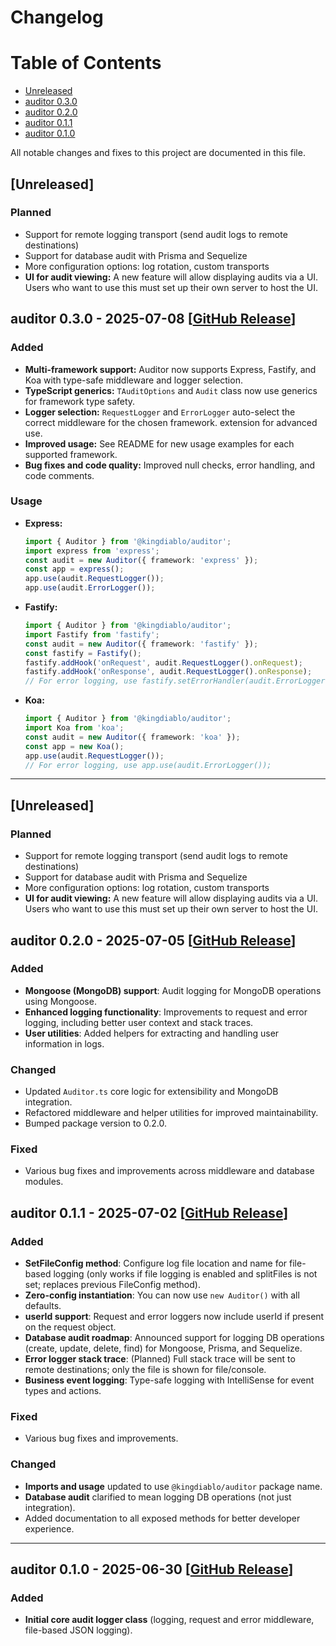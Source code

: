 # Changelog



# Table of Contents

-   [Unreleased](#unreleased)
-   [auditor 0.3.0](#auditor-030---2025-07-08)
-   [auditor 0.2.0](#auditor-020---2025-07-05)
-   [auditor 0.1.1](#auditor-011---2025-07-02)
-   [auditor 0.1.0](#auditor-010---2025-06-30)

All notable changes and fixes to this project are documented in this file.



## [Unreleased]

### Planned

- Support for remote logging transport (send audit logs to remote destinations)
- Support for database audit with Prisma and Sequelize
- More configuration options: log rotation, custom transports
- **UI for audit viewing:** A new feature will allow displaying audits via a UI. Users who want to use this must set up their own server to host the UI.


## auditor 0.3.0 - 2025-07-08 [[GitHub Release](https://github.com/King-diablo/auditor/releases/tag/v0.3.0)]

### Added
- **Multi-framework support:** Auditor now supports Express, Fastify, and Koa with type-safe middleware and logger selection.
- **TypeScript generics:** `TAuditOptions` and `Audit` class now use generics for framework type safety.
- **Logger selection:** `RequestLogger` and `ErrorLogger` auto-select the correct middleware for the chosen framework.
extension for advanced use.
- **Improved usage:** See README for new usage examples for each supported framework.
- **Bug fixes and code quality:** Improved null checks, error handling, and code comments.

### Usage

- **Express:**
  ```ts
  import { Auditor } from '@kingdiablo/auditor';
  import express from 'express';
  const audit = new Auditor({ framework: 'express' });
  const app = express();
  app.use(audit.RequestLogger());
  app.use(audit.ErrorLogger());
  ```
- **Fastify:**
  ```ts
  import { Auditor } from '@kingdiablo/auditor';
  import Fastify from 'fastify';
  const audit = new Auditor({ framework: 'fastify' });
  const fastify = Fastify();
  fastify.addHook('onRequest', audit.RequestLogger().onRequest);
  fastify.addHook('onResponse', audit.RequestLogger().onResponse);
  // For error logging, use fastify.setErrorHandler(audit.ErrorLogger());
  ```
- **Koa:**
  ```ts
  import { Auditor } from '@kingdiablo/auditor';
  import Koa from 'koa';
  const audit = new Auditor({ framework: 'koa' });
  const app = new Koa();
  app.use(audit.RequestLogger());
  // For error logging, use app.use(audit.ErrorLogger());
  ```

---

## [Unreleased]

### Planned

- Support for remote logging transport (send audit logs to remote destinations)
- Support for database audit with Prisma and Sequelize
- More configuration options: log rotation, custom transports
- **UI for audit viewing:** A new feature will allow displaying audits via a UI. Users who want to use this must set up their own server to host the UI.


## auditor 0.2.0 - 2025-07-05 [[GitHub Release](https://github.com/King-diablo/auditor/releases/tag/v0.2.0)]

### Added

-   **Mongoose (MongoDB) support**: Audit logging for MongoDB operations using Mongoose.
-   **Enhanced logging functionality**: Improvements to request and error logging, including better user context and stack traces.
-   **User utilities**: Added helpers for extracting and handling user information in logs.

### Changed

-   Updated `Auditor.ts` core logic for extensibility and MongoDB integration.
-   Refactored middleware and helper utilities for improved maintainability.
-   Bumped package version to 0.2.0.

### Fixed

-   Various bug fixes and improvements across middleware and database modules.

## auditor 0.1.1 - 2025-07-02 [[GitHub Release](https://github.com/King-diablo/auditor/releases/tag/v0.1.1)]

### Added

-   **SetFileConfig method**: Configure log file location and name for file-based logging (only works if file logging is enabled and splitFiles is not set; replaces previous FileConfig method).
-   **Zero-config instantiation**: You can now use `new Auditor()` with all defaults.
-   **userId support**: Request and error loggers now include userId if present on the request object.
-   **Database audit roadmap**: Announced support for logging DB operations (create, update, delete, find) for Mongoose, Prisma, and Sequelize.
-   **Error logger stack trace**: (Planned) Full stack trace will be sent to remote destinations; only the file is shown for file/console.
-   **Business event logging**: Type-safe logging with IntelliSense for event types and actions.

### Fixed

-   Various bug fixes and improvements.

### Changed

-   **Imports and usage** updated to use `@kingdiablo/auditor` package name.
-   **Database audit** clarified to mean logging DB operations (not just integration).
-   Added documentation to all exposed methods for better developer experience.

---

## auditor 0.1.0 - 2025-06-30 [[GitHub Release](https://github.com/King-diablo/auditor/releases/tag/v0.1.0)]

### Added

-   **Initial core audit logger class** (logging, request and error middleware, file-based JSON logging).
